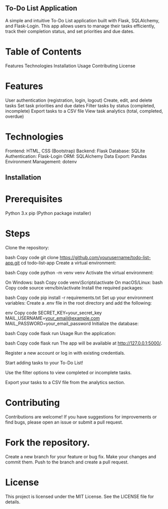 
## To-Do List Application
A simple and intuitive To-Do List application built with Flask, SQLAlchemy, and Flask-Login. This app allows users to manage their tasks efficiently, track their completion status, and set priorities and due dates.

# Table of Contents
 Features
 Technologies
 Installation
 Usage
 Contributing
 License
# Features
 User authentication (registration, login, logout)
 Create, edit, and delete tasks
 Set task priorities and due dates
 Filter tasks by status (completed, incomplete)
 Export tasks to a CSV file
 View task analytics (total, completed, overdue)
# Technologies
 Frontend: HTML, CSS (Bootstrap)
 Backend: Flask
 Database: SQLite
 Authentication: Flask-Login
 ORM: SQLAlchemy
 Data Export: Pandas
 Environment Management: dotenv
## Installation
# Prerequisites
Python 3.x
pip (Python package installer)
# Steps
Clone the repository:

bash
Copy code
git clone https://github.com/yourusername/todo-list-app.git
cd todo-list-app
Create a virtual environment:

bash
Copy code
python -m venv venv
Activate the virtual environment:

On Windows:
bash
Copy code
venv\Scripts\activate
On macOS/Linux:
bash
Copy code
source venv/bin/activate
Install the required packages:

bash
Copy code
pip install -r requirements.txt
Set up your environment variables: Create a .env file in the root directory and add the following:

env
Copy code
SECRET_KEY=your_secret_key
MAIL_USERNAME=your_email@example.com
MAIL_PASSWORD=your_email_password
Initialize the database:

bash
Copy code
flask run
Usage
Run the application:

bash
Copy code
flask run
The app will be available at http://127.0.0.1:5000/.

Register a new account or log in with existing credentials.

Start adding tasks to your To-Do List!

Use the filter options to view completed or incomplete tasks.

Export your tasks to a CSV file from the analytics section.

# Contributing
Contributions are welcome! If you have suggestions for improvements or find bugs, please open an issue or submit a pull request.

# Fork the repository.
Create a new branch for your feature or bug fix.
Make your changes and commit them.
Push to the branch and create a pull request.
# License
This project is licensed under the MIT License. See the LICENSE file for details.

